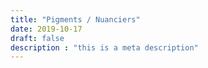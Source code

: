 ```yaml
---
title: "Pigments / Nuanciers"
date: 2019-10-17
draft: false
description : "this is a meta description"
---
```

